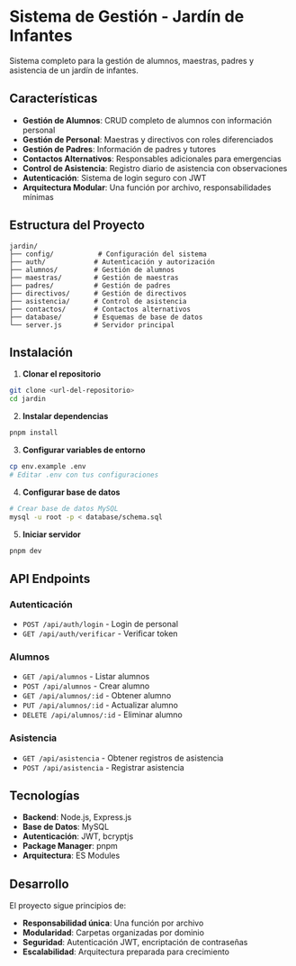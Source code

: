 # Sistema de Gestión - Jardín de Infantes

Sistema completo para la gestión de alumnos, maestras, padres y asistencia de un jardín de infantes.

## Características

- **Gestión de Alumnos**: CRUD completo de alumnos con información personal
- **Gestión de Personal**: Maestras y directivos con roles diferenciados
- **Gestión de Padres**: Información de padres y tutores
- **Contactos Alternativos**: Responsables adicionales para emergencias
- **Control de Asistencia**: Registro diario de asistencia con observaciones
- **Autenticación**: Sistema de login seguro con JWT
- **Arquitectura Modular**: Una función por archivo, responsabilidades mínimas

## Estructura del Proyecto

```
jardin/
├── config/           # Configuración del sistema
├── auth/            # Autenticación y autorización
├── alumnos/         # Gestión de alumnos
├── maestras/        # Gestión de maestras
├── padres/          # Gestión de padres
├── directivos/      # Gestión de directivos
├── asistencia/      # Control de asistencia
├── contactos/       # Contactos alternativos
├── database/        # Esquemas de base de datos
└── server.js        # Servidor principal
```

## Instalación

1. **Clonar el repositorio**
```bash
git clone <url-del-repositorio>
cd jardin
```

2. **Instalar dependencias**
```bash
pnpm install
```

3. **Configurar variables de entorno**
```bash
cp env.example .env
# Editar .env con tus configuraciones
```

4. **Configurar base de datos**
```bash
# Crear base de datos MySQL
mysql -u root -p < database/schema.sql
```

5. **Iniciar servidor**
```bash
pnpm dev
```

## API Endpoints

### Autenticación
- `POST /api/auth/login` - Login de personal
- `GET /api/auth/verificar` - Verificar token

### Alumnos
- `GET /api/alumnos` - Listar alumnos
- `POST /api/alumnos` - Crear alumno
- `GET /api/alumnos/:id` - Obtener alumno
- `PUT /api/alumnos/:id` - Actualizar alumno
- `DELETE /api/alumnos/:id` - Eliminar alumno

### Asistencia
- `GET /api/asistencia` - Obtener registros de asistencia
- `POST /api/asistencia` - Registrar asistencia

## Tecnologías

- **Backend**: Node.js, Express.js
- **Base de Datos**: MySQL
- **Autenticación**: JWT, bcryptjs
- **Package Manager**: pnpm
- **Arquitectura**: ES Modules

## Desarrollo

El proyecto sigue principios de:
- **Responsabilidad única**: Una función por archivo
- **Modularidad**: Carpetas organizadas por dominio
- **Seguridad**: Autenticación JWT, encriptación de contraseñas
- **Escalabilidad**: Arquitectura preparada para crecimiento 
